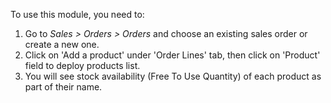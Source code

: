 To use this module, you need to:

1.  Go to *Sales \> Orders \> Orders* and choose an existing sales order
    or create a new one.
2.  Click on 'Add a product' under 'Order Lines' tab, then click on
    'Product' field to deploy products list.
3.  You will see stock availability (Free To Use Quantity) of each
    product as part of their name.
